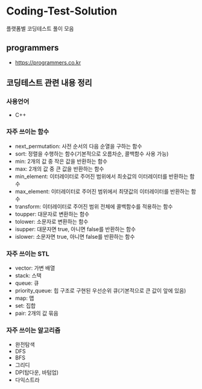 # Coding-Test-Solution
플랫폼별 코딩테스트 풀이 모음

## programmers
- https://programmers.co.kr

## 코딩테스트 관련 내용 정리
### 사용언어
- C++

### 자주 쓰이는 함수
- next_permutation: 사전 순서의 다음 순열을 구하는 함수
- sort: 정렬을 수행하는 함수(기본적으로 오름차순, 콜백함수 사용 가능)
- min: 2개의 값 중 작은 값을 반환하는 함수
- max: 2개의 값 중 큰 값을 반환하는 함수
- min_element: 이터레이터로 주어진 범위에서 최솟값의 이터레이터를 반환하는 함수
- max_element: 이터레이터로 주어진 범위에서 최댓값의 이터레이터를 반환하는 함수
- transform: 이터레이터로 주어진 범위 전체에 콜백함수를 적용하는 함수
- toupper: 대문자로 변환하는 함수
- tolower: 소문자로 변환하는 함수
- isupper: 대문자면 true, 아니면 false를 반환하는 함수
- islower: 소문자면 true, 아니면 false를 반환하는 함수

### 자주 쓰이는 STL
- vector: 가변 배열
- stack: 스택
- queue: 큐
- priority_queue: 힙 구조로 구현된 우선순위 큐(기본적으로 큰 값이 앞에 있음)
- map: 맵
- set: 집합
- pair: 2개의 값 묶음

### 자주 쓰이는 알고리즘
- 완전탐색
- DFS
- BFS
- 그리디
- DP(탑다운, 바텀업)
- 다익스트라